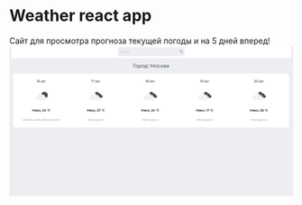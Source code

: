 # Weather react app
Сайт для просмотра прогноза текущей погоды и на 5 дней вперед!
<img src="./readme/img.png">
